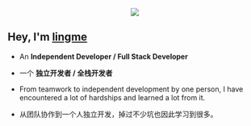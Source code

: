 <p align="center" style="pointer-events:none;"> 
   <img alingn="center" src="https://view-count.glitch.me/count.svg" />
 </p>

## Hey, I'm [lingme](https://lingmin.me/)

* An <b>Independent Developer / Full Stack Developer</b>

* 一个 <b>独立开发者 / 全栈开发者</b>

* From teamwork to independent development by one person, I have encountered a lot of hardships and learned a lot from it.

* 从团队协作到一个人独立开发，掉过不少坑也因此学习到很多。
